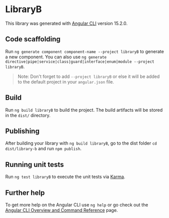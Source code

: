 # LibraryB

This library was generated with [Angular CLI](https://github.com/angular/angular-cli) version 15.2.0.

## Code scaffolding

Run `ng generate component component-name --project libraryB` to generate a new component. You can also use `ng generate directive|pipe|service|class|guard|interface|enum|module --project libraryB`.
> Note: Don't forget to add `--project libraryB` or else it will be added to the default project in your `angular.json` file. 

## Build

Run `ng build libraryB` to build the project. The build artifacts will be stored in the `dist/` directory.

## Publishing

After building your library with `ng build libraryB`, go to the dist folder `cd dist/library-b` and run `npm publish`.

## Running unit tests

Run `ng test libraryB` to execute the unit tests via [Karma](https://karma-runner.github.io).

## Further help

To get more help on the Angular CLI use `ng help` or go check out the [Angular CLI Overview and Command Reference](https://angular.io/cli) page.

